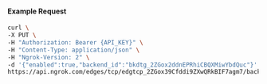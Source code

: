 <!-- Code generated for API Clients. DO NOT EDIT. -->

#### Example Request

```bash
curl \
-X PUT \
-H "Authorization: Bearer {API_KEY}" \
-H "Content-Type: application/json" \
-H "Ngrok-Version: 2" \
-d '{"enabled":true,"backend_id":"bkdtg_2ZGox2ddnEPRhiCBQXMiwYbdQuc"}' \
https://api.ngrok.com/edges/tcp/edgtcp_2ZGox39Cfddi9ZXwQRkBIF7agm7/backend
```
